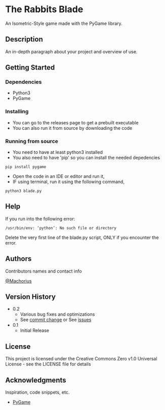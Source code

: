 # The Rabbits Blade

An Isometric-Style game made with the PyGame library.

## Description

An in-depth paragraph about your project and overview of use.

## Getting Started

### Dependencies

* Python3
* PyGame

### Installing

* You can go to the releases page to get a prebuilt executable
* You can also run it from source by downloading the code

### Running from source

* You need to have at least python3 installed
* You also need to have 'pip' so you can install the needed depedencies
```
pip install pygame
```
* Open the code in an IDE or editor and run it,
* IF using terminal, run it using the following command,
```
python3 blade.py
```

## Help

If you run into the following error:
```
/usr/bin/env: ‘python’: No such file or directory
```
Delete the very first line of the blade.py script, ONLY if you encounter the error.
## Authors

Contributors names and contact info

[@Machorius](https://github.com/machorius)

## Version History

* 0.2
    * Various bug fixes and optimizations
    * See [commit change](https://github.com/Machorius/TheRabbitsBlade/graphs/commit-activity) or See [issues](https://github.com/Machorius/TheRabbitsBlade/issues)
* 0.1
    * Initial Release

## License

This project is licensed under the Creative Commons Zero v1.0 Universal License - see the LICENSE file for details

## Acknowledgments

Inspiration, code snippets, etc.
* [PyGame](https://github.com/pygame/pygame)
